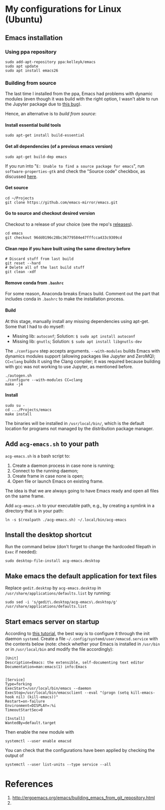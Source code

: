 # My configurations for Linux (Ubuntu)


## Emacs installation

### Using ppa repository

```console
sudo add-apt-repository ppa:kelleyk/emacs
sudo apt update
sudo apt install emacs26
```

### Building from source

The last time I installed from the ppa, Emacs had problems with dynamic modules (even though it was build with the right option, I wasn't able to run the Jupyter package due to [this bug](https://github.com/dzop/emacs-jupyter/issues/22)).

Hence, an alternative is to *build from source*:

#### Install essential build tools
```console
sudo apt-get install build-essential
```

#### Get all dependencies (of a previous emacs version)
```console
sudo apt-get build-dep emacs
```
If you run into "`E: Unable to find a source package for emacs`", run `software-properties-gtk` and check the "Source code" checkbox, as discussed [here](https://unix.stackexchange.com/a/436248/173702).

#### Get source
```console
cd ~/Projects
git clone https://github.com/emacs-mirror/emacs.git
```

#### Go to source and checkout desired version
Checkout to a release of your choice (see the repo's [releases](https://github.com/emacs-mirror/emacs/tags)).
```console
cd emacs
git checkout 96dd0196c28bc36779584e47fffcca433c9309cd
```

#### Clean repo if you have built using the same directory before
```console
# Discard stuff from last build
git reset --hard
# Delete all of the last build stuff
git clean -xdf
```

#### Remove conda from `.bashrc`

For some reason, Anaconda breaks Emacs build. Comment out the part that includes conda in `.bashrc` to make the installation process.

#### Build

At this stage, manually install any missing dependencies using apt-get. Some that I had to do myself:

- Missing lib: `autoconf`; Solution: `$ sudo apt install autoconf`
- Missing lib: `gnutls`; Solution: `$ sudo apt install libgnutls-dev`

The `./configure` step accepts arguments. `--with-modules` builds Emacs with dynamics modules support (allowing packages like Jupyter and ZeroMQ); `CC=clang` builds it using the Clang compiler; it was required because building with gcc was not working to use Jupyter, as mentioned before.

```console
./autogen.sh
./configure --with-modules CC=clang
make -j4
```

#### Install

```console
sudo su -
cd .../Projects/emacs
make install
```

The binaries will be installed in `/usr/local/bin/`, which is the default location for programs not managed by the distribution package manager.

## Add `acg-emacs.sh` to your path

`acg-emacs.sh` is a bash script to:

1. Create a daemon process in case none is running;
2. Connect to the running daemon;
3. Create frame in case none is open;
4. Open file or launch Emacs on existing frame.

The idea is that we are always going to have Emacs ready and open all files on the same frame.

Add `acg-emacs.sh` to your executable path, e.g., by creating a symlink in a directory that is in your path:

```console
ln -s $(realpath ./acg-emacs.sh) ~/.local/bin/acg-emacs
```

## Install the desktop shortcut

Run the command below (don't forget to change the hardcoded filepath in `Exec` if needed):

```console
sudo desktop-file-install acg-emacs.desktop
```

## Make emacs the default application for text files

Replace `gedit.desktop` by `acg-emacs.desktop` in `/usr/share/applications/defaults.list` by running:

```console
sudo sed -i 's/gedit\.desktop/acg-emacs\.desktop/g' /usr/share/applications/defaults.list
```


## Start emacs server on startup

According to [this tutorial](http://wikemacs.org/wiki/Emacs_server), the best way is to configure it through the init daemon `systemd`. Create a file `~/.config/systemd/user/emacsd.service` with the contents below (note: check whether your Emacs is installed in `/usr/bin` or in `/usr/local/bin` and modify the file accordingly):

```
[Unit]
Description=Emacs: the extensible, self-documenting text editor
Documentation=man:emacs(1) info:Emacs


[Service]
Type=forking
ExecStart=/usr/local/bin/emacs --daemon
ExecStop=/usr/local/bin/emacsclient --eval "(progn (setq kill-emacs-hook nil) (kill-emacs))"
Restart=on-failure
Environment=DISPLAY=:%i
TimeoutStartSec=0

[Install]
WantedBy=default.target
```

Then enable the new module with

```console
systemctl --user enable emacsd
```

You can check that the configurations have been applied by checking the output of

```console
systemctl --user list-units --type service --all
```


# References

1. http://ergoemacs.org/emacs/building_emacs_from_git_repository.html
2. 
